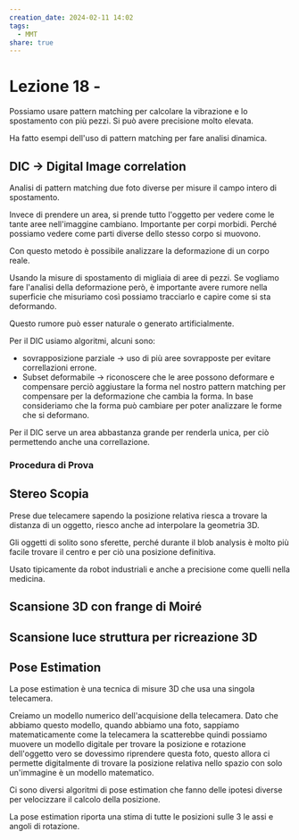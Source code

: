 ```yaml
---
creation_date: 2024-02-11 14:02
tags:
  - MMT
share: true
---
```

# Lezione 18 - 

Possiamo usare pattern matching per calcolare la vibrazione e lo spostamento con più pezzi. Si può avere precisione molto elevata.

Ha fatto esempi dell'uso di pattern matching per fare analisi dinamica.

## DIC $\to$ Digital Image correlation

Analisi di pattern matching due foto diverse per misure il campo intero di spostamento.

Invece di prendere un area, si prende tutto l'oggetto per vedere come le tante aree nell'imaggine cambiano. Importante per corpi morbidi. Perché possiamo vedere come parti diverse dello stesso corpo si muovono.

<!Diagramma pg.100>

Con questo metodo è possibile analizzare la deformazione di un corpo reale. 

<!Diagramma pg.101>

Usando la misure di spostamento di migliaia di aree di pezzi.
Se vogliamo fare l'analisi della deformazione però, è importante avere rumore nella superficie che misuriamo così possiamo tracciarlo e capire come si sta deformando.

Questo rumore può esser naturale o generato artificialmente.

Per il DIC usiamo algoritmi, alcuni sono:
- sovrapposizione parziale $\to$ uso di più aree sovrapposte per evitare correllazioni errone.
- Subset deformabile $\to$  riconoscere che le aree possono deformare e compensare perciò aggiustare la forma nel nostro pattern matching per compensare per la deformazione che cambia la forma. In base consideriamo che la forma può cambiare per poter analizzare le forme che si deformano.

Per il DIC serve un area abbastanza grande per renderla unica, per ciò permettendo anche una correllazione.

### Procedura di Prova

<!Step pg.105>


## Stereo Scopia

<!Diagramma pg.124>

Prese due telecamere sapendo la posizione relativa riesca a trovare la distanza di un oggetto, riesco anche ad interpolare la geometria 3D.

Gli oggetti di solito sono sferette, perché durante il blob analysis è molto più facile trovare il centro e per ciò una posizione definitiva.

Usato tipicamente da robot industriali e anche a precisione come quelli nella medicina.

## Scansione 3D con frange di Moiré

<!Diagramma pg.128>

## Scansione luce struttura per ricreazione 3D

<!Diagramma pg.129>

## Pose Estimation

La pose estimation è una tecnica di misure 3D che usa una singola telecamera.

<!Diagramma pg.141>

Creiamo un modello numerico dell'acquisione della telecamera. 
Dato che abbiamo questo modello, quando abbiamo una foto, sappiamo matematicamente come la telecamera la scatterebbe quindi possiamo muovere un modello digitale per trovare la posizione e rotazione dell'oggetto vero se dovessimo riprendere questa foto, questo allora ci permette digitalmente di trovare la posizione relativa nello spazio con solo un'immagine è un modello matematico.

Ci sono diversi algoritmi di pose estimation che fanno delle ipotesi diverse per velocizzare il calcolo della posizione.

<!Diagramma pg.142>

La pose estimation riporta una stima di tutte le posizioni sulle 3 le assi e angoli di rotazione.







